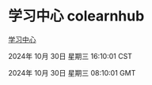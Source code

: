 # 学习中心 colearnhub
[学习中心](http://219.139.197.74:56308/colearnhub/)

2024年 10月 30日 星期三 16:10:01 CST

2024年 10月 30日 星期三 08:10:01 GMT
